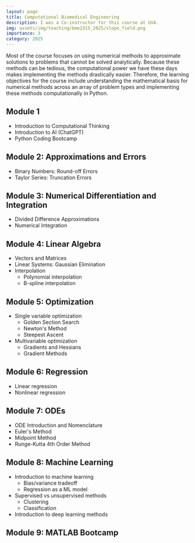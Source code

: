 ```yaml
---
layout: page
title: Computational Biomedical Engineering
description: I was a Co-instructor for this course at UVA. 
img: assets/img/teaching/bme2315_2025/slope_field.png
importance: 3
category: 2025
---
```


Most of the course focuses on using numerical methods to approximate solutions to problems that cannot be solved analytically. Because these methods can be tedious, the computational power we have these days makes implementing the methods drastically easier. Therefore, the learning objectives for the course include understanding the mathematical basis for numerical methods across an array of problem types and implementing these methods computationally in Python.


## Module 1
- Introduction to Computational Thinking
- Introduction to AI (ChatGPT)
- Python Coding Bootcamp

## Module 2: Approximations and Errors
- Binary Numbers: Round-off Errors
- Taylor Series: Truncation Errors

## Module 3: Numerical Differentiation and Integration
- Divided Difference Approximations
- Numerical Integration

## Module 4: Linear Algebra
- Vectors and Matrices
- Linear Systems: Gaussian Elimination
- Interpolation
    - Polynomial interpolation
    - B-spline interpolation

## Module 5: Optimization
- Single variable optimization
    - Golden Section Search
    - Newton's Method
    - Steepest Ascent
- Multivariable optimization
    - Gradients and Hessians
    - Gradient Methods

## Module 6: Regression
- Linear regression
- Nonlinear regression

## Module 7: ODEs
- ODE Introduction and Nomenclature
- Euler's Method
- Midpoint Method
- Runge-Kutta 4th Order Method

## Module 8: Machine Learning
- Introduction to machine learning
    - Bias/variance tradeoff
    - Regression as a ML model
- Supervised vs unsupervised methods
    - Clustering
    - Classification
- Introduction to deep learning methods

## Module 9: MATLAB Bootcamp